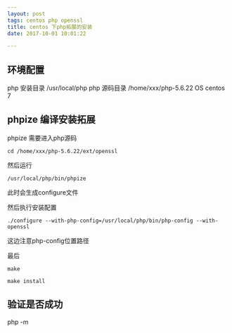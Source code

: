 ```yaml
---
layout: post
tags: centos php openssl
title: centos 下php拓展的安装
date: 2017-10-01 10:01:22

---
```


## 环境配置
php 安装目录 /usr/local/php
php 源码目录  /home/xxx/php-5.6.22
OS centos 7

## phpize 编译安装拓展

phpize 需要进入php源码

```
cd /home/xxx/php-5.6.22/ext/openssl
```
然后运行
```
/usr/local/php/bin/phpize

```
此时会生成configure文件

然后执行安装配置
```
./configure --with-php-config=/usr/local/php/bin/php-config --with-openssl

```
这边注意php-config位置路径

最后
```
make

make install
```

## 验证是否成功

php -m
